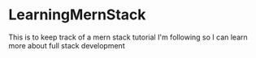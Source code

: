 # LearningMernStack
This is to keep track of a mern stack tutorial I'm following so I can learn more about full stack development
